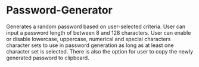 # Password-Generator

Generates a random password based on user-selected criteria.
User can input a password length of between 8 and 128 characters.
User can enable or disable lowercase, uppercase, numerical and special characters character sets to use in password generation as long as at least one character set is selected.
There is also the option for user to copy the newly generated password to clipboard.
